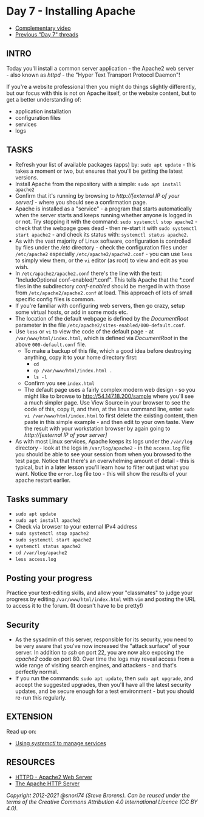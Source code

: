 # Day 7 - Installing Apache

* [Complementary video](https://youtu.be/VzXwO0qq-bg)
* [Previous "Day 7" threads](https://www.reddit.com/r/linuxupskillchallenge/search/?q=Day%207&restrict_sr=1)

## INTRO

Today you'll install a common server application - the Apache2 web server - also known as *httpd* - the "Hyper Text Transport Protocol Daemon"!

If you're a website professional then you might do things slightly differently, but our focus with this is not on Apache itself, or the website content, but to get a better understanding of:

* application installation
* configuration files
* services
* logs

## TASKS

* Refresh your list of available packages (apps) by: `sudo apt update` - this takes a moment or two, but ensures that you'll be getting the latest versions.
* Install Apache from the repository with a simple: `sudo apt install apache2`
* Confirm that it's running by browsing to _http://[external IP of your server]_ - where you should see a confirmation page.
* Apache is installed as a "service" - a program that starts automatically when the server starts and keeps running whether anyone is logged in or not. Try stopping it with the command: `sudo systemctl stop apache2` - check that the webpage goes dead - then re-start it with `sudo systemctl start apache2` - and check its status with: `systemctl status apache2`.
* As with the vast majority of Linux software, configuration is controlled by files under the _/etc_ directory - check the configuration files under `/etc/apache2`  especially `/etc/apache2/apache2.conf` - you can use `less` to simply view them, or the `vi` editor (as root) to view and edit as you wish.
* In `/etc/apache2/apache2.conf` there's the line with the text: "IncludeOptional conf-enabled/\*.conf". This tells Apache that the \*.conf files in the subdirectory *conf-enabled* should be merged in with those from `/etc/apache2/apache2.conf` at load. This approach of lots of small specific config files is common.
* If you're familiar with configuring web servers, then go crazy, setup some virtual hosts, or add in some mods etc.
* The location of the default webpage is defined by the *DocumentRoot* parameter in the file `/etc/apache2/sites-enabled/000-default.conf`.
* Use `less` or `vi` to view the code of the default page - at `/var/www/html/index.html`, which is defined via *DocumentRoot* in the above `000-default.conf` file.
  * To make a backup of this file, which a good idea before destroying anything, copy it to your home directory first:
    * `cd`
    * `cp /var/www/html/index.html .`
    * `ls -l`
  * Confirm you see `index.html`
  * The default page uses a fairly complex modern web design - so you might like to browse to http://54.147.18.200/sample where you'll see a much simpler page. Use View Source in your browser to see the code of this, copy it, and then, at the linux command line, enter `sudo vi /var/www/html/index.html` to first delete the existing content, then paste in this simple example - and then edit to your own taste. View the result with your workstation browser by again going to _http://[external IP of your server]_
* As with most Linux services, Apache keeps its logs under the `/var/log` directory - look at the logs in `/var/log/apache2` - in the `access.log` file you should be able to see your session from when you browsed to the test page. Notice that there's an overwhelming amount of detail - this is typical, but in a later lesson you'll learn how to filter out just what you want. Notice the `error.log` file too - this will show the results of your apache restart earlier.

## Tasks summary

* `sudo apt update`
* `sudo apt install apache2`
* Check via browser to your external IPv4 address
* `sudo systemctl stop apache2`
* `sudo systemctl start apache2`
* `systemctl status apache2`
* `cd /var/log/apache2`
* `less access.log`

## Posting your progress

Practice your text-editing skills, and allow your "classmates" to judge your progress by editing `/var/www/html/index.html` with `vim` and posting the URL to access it to the forum. (It doesn't have to be pretty!)

## Security

* As the sysadmin of this server, responsible for its security, you need to be very aware that you've now increased the "attack surface" of your server. In addition to *ssh* on port 22, you are now also exposing the *apache2* code on port 80. Over time the logs may reveal access from a wide range of visiting search engines, and attackers - and that's perfectly normal.
* If you run the commands: `sudo apt update`, then `sudo apt upgrade`, and accept the suggested upgrades, then you'll have all the latest security updates, and be secure enough for a test environment - but you should re-run this regularly.

## EXTENSION

Read up on:

* [Using *systemctl* to manage services](https://www.digitalocean.com/community/tutorials/how-to-use-systemctl-to-manage-systemd-services-and-units)

## RESOURCES

* [HTTPD - Apache2 Web Server](https://ubuntu.com/server/docs/web-servers-apache)
* [The Apache HTTP Server](http://docs.redhat.com/docs/en-US/Red_Hat_Enterprise_Linux/6/html/Deployment_Guide/ch-Web_Servers.html#s1-The_Apache_HTTP_Server)

*Copyright 2012-2021 @snori74 (Steve Brorens). Can be reused under the terms of the Creative Commons Attribution 4.0 International Licence (CC BY 4.0).*
